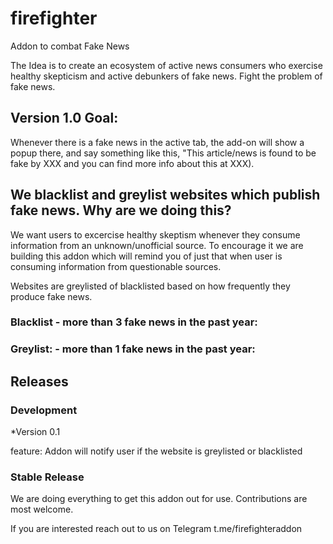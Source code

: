 # firefighter

Addon to combat Fake News

The Idea is to create an ecosystem of active news consumers who exercise healthy skepticism and active debunkers of fake news.
Fight the problem of fake news.

## Version 1.0 Goal:

Whenever there is a fake news in the active tab, the add-on will show a popup there, and say something like this, "This article/news is found to be fake by XXX and you can find more info about this at XXX). 

## We blacklist and greylist websites which publish fake news. Why are we doing this?

We want users to excercise healthy skeptism whenever they consume information from an unknown/unofficial source. To encourage it we are building this addon which will remind you of just that when user is consuming information from questionable sources.

Websites are greylisted of blacklisted based on how frequently they produce fake news.


### Blacklist - more than 3 fake news in the past year:



### Greylist: - more than 1 fake news in the past year:




## Releases

### Development

*Version 0.1

feature: Addon will notify user if the website is greylisted or blacklisted

### Stable Release

We are doing everything to get this addon out for use. Contributions are most welcome.

If you are interested reach out to us on Telegram t.me/firefighteraddon

